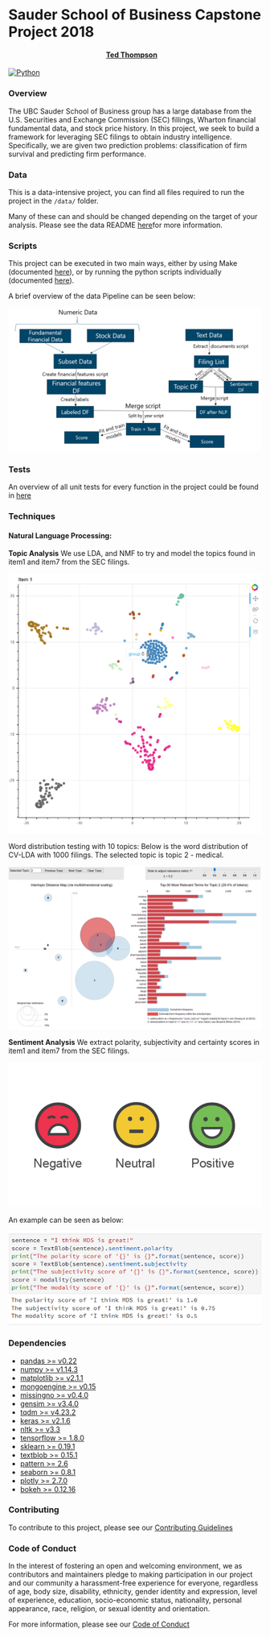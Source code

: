 
# Sauder School of Business Capstone Project 2018

<h4 align="center"><a>

[Ted Thompson](https://github.com/TeddTech) &nbsp;&nbsp;&nbsp;

</a></h4>

[![Python](https://img.shields.io/badge/Python-%3E%3D3.6-blue.svg)](https://www.python.org/)


### Overview
The UBC Sauder School of Business group has a large database from the U.S. Securities and Exchange Commission (SEC) fillings, Wharton financial fundamental data, and stock price history. In this project, we seek to build a framework for leveraging SEC filings to obtain industry intelligence. Specifically, we are given two prediction problems: classification of firm survival and predicting firm performance.

### Data
This is a data-intensive project, you can find all files required to run the project in the `/data/` folder.

Many of these can and should be changed depending on the target of your analysis. Please see the data README [here](data/README.md)for more information.

### Scripts

This project can be executed in two main ways, either by using Make (documented [here](doc/make_docs.md)), or by running the python scripts individually (documented [here](src/scripts/README.md)).

A brief overview of the data Pipeline can be seen below:

![LINK TO WORKFLOW IMAGE](assets/pipeline.PNG)

### Tests
An overview of all unit tests for every function in the project could be found in [here](tests/README.md)

### Techniques

#### Natural Language Processing:

**Topic Analysis**
We use LDA, and NMF to try and model the topics found in item1 and item7 from the SEC filings.

![](assets/LDA.png)

Word distribution testing with 10 topics:
Below is the word distribution of CV-LDA with 1000 filings. The selected topic is topic 2 - medical.

![](assets/Word_dist.png)


**Sentiment Analysis**
We extract polarity, subjectivity and certainty scores in item1 and item7 from the SEC filings.

![](assets/sentiment.png)

An example can be seen as below:

![](assets/sentiment_example.PNG)

### Dependencies

* [pandas >= v0.22](https://pandas.pydata.org/)
* [numpy >= v1.14.3](http://www.numpy.org/)
* [matplotlib >= v2.1.1](https://matplotlib.org/)
* [mongoengine  >= v0.15](http://mongoengine.org/)
* [missingno >= v0.4.0](https://github.com/ResidentMario/missingno)
* [gensim >= v3.4.0](https://github.com/RaRe-Technologies/gensim)
* [tqdm >= v4.23.2](https://github.com/tqdm/tqdm)
* [keras >= v2.1.6](https://keras.io/)
* [nltk >= v3.3](https://www.nltk.org/)
* [tensorflow >= 1.8.0](https://www.tensorflow.org/)
* [sklearn >= 0.19.1](http://scikit-learn.org/stable/)
* [textblob >= 0.15.1](http://textblob.readthedocs.io/en/dev/)
* [pattern >= 2.6](https://www.clips.uantwerpen.be/pattern)
* [seaborn >= 0.8.1](https://seaborn.pydata.org/)
* [plotly >= 2.7.0](https://plot.ly/#/)
* [bokeh >= 0.12.16](https://bokeh.pydata.org/en/latest/)

### Contributing
To contribute to this project, please see our [Contributing Guidelines](CONTRIBUTING.md)

### Code of Conduct
In the interest of fostering an open and welcoming environment, we as contributors and maintainers pledge to making participation in our project and our community a harassment-free experience for everyone, regardless of age, body size, disability, ethnicity, gender identity and expression, level of experience, education, socio-economic status, nationality, personal appearance, race, religion, or sexual identity and orientation.

For more information, please see our [Code of Conduct](CODE_OF_CONDUCT.md)
